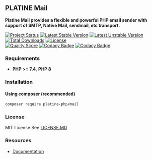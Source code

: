 ## PLATINE Mail
**Platine Mail provides a flexible and powerful PHP email sender with support of SMTP, Native Mail, sendmail, etc transport.**

[![Project Status](http://opensource.box.com/badges/active.svg)](http://opensource.box.com/badges)
[![Latest Stable Version](https://poser.pugx.org/platine-php/mail/v)](https://packagist.org/packages/platine-php/mail)
[![Latest Unstable Version](https://poser.pugx.org/platine-php/mail/v/unstable)](https://packagist.org/packages/platine-php/mail)
[![Total Downloads](https://poser.pugx.org/platine-php/mail/downloads)](https://packagist.org/packages/platine-php/mail)
[![License](https://poser.pugx.org/platine-php/mail/license)](https://packagist.org/packages/platine-php/mail)  
[![Quality Score](https://img.shields.io/scrutinizer/g/platine-php/mail.svg?style=flat-square)](https://scrutinizer-ci.com/g/platine-php/mail)
[![Codacy Badge](https://app.codacy.com/project/badge/Grade/77fcc5733a9f4f8d844bf43a09112387)](https://app.codacy.com/gh/platine-php/mail/dashboard?utm_source=gh&utm_medium=referral&utm_content=&utm_campaign=Badge_grade)
[![Codacy Badge](https://app.codacy.com/project/badge/Coverage/77fcc5733a9f4f8d844bf43a09112387)](https://app.codacy.com/gh/platine-php/mail/dashboard?utm_source=gh&utm_medium=referral&utm_content=&utm_campaign=Badge_coverage)

### Requirements 
- **PHP >= 7.4**, **PHP 8** 

### Installation
#### Using composer (recommended)
```bash
composer require platine-php/mail
```

### License
MIT License See [LICENSE.MD](LICENSE.MD)

### Resources
- [Documentation](https://docs.platine-php.com/packages/mail)